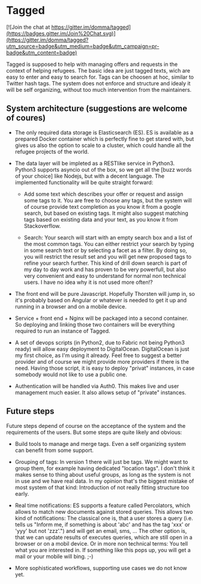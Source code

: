 # Tagged

[![Join the chat at https://gitter.im/domma/tagged](https://badges.gitter.im/Join%20Chat.svg)](https://gitter.im/domma/tagged?utm_source=badge&utm_medium=badge&utm_campaign=pr-badge&utm_content=badge)

Tagged is supposed to help with managing offers and requests in the context of helping refugees.  The basic idea are
just tagged texts, wich are easy to enter and easy to search for. Tags can be choosen at hoc, similar to Twitter hash
tags. The system does not enforce and structure and idealy it will be self organizing, without too much intervention from
the maintainers.

## System architecture (suggestions are welcome of coures)

 * The only required data storage is Elasticsearch (ES). ES is available as a prepared Docker container which is
   perfectly fine to get stared with, but gives us also the option to scale to a cluster, which could handle all the
   refugee projects of the world.

 * The data layer will be impleted as a RESTlike service in Python3. Python3 supports asyncio out of the box, so we get
   all the [buzz words of your choice] like Nodejs, but with a decent language. The implemented functionality will be
   quite straight forward:

   * Add some text which describes your offer or request and assign some tags to it. You are free to choose any tags,
     but the system will of course provide text completion as you know it from a google search, but based on existing
     tags. It might also suggest matching tags based on existing data and your text, as you know it from Stackoverflow.

   * Search: Your search will start with an empty search box and a list of the most common tags. You can either restrict
     your search by typing in some search text or by selecting a facet as a filter. By doing so, you will restrict the
     result set and you will get new proposed tags to refine your search further. This kind of drill down search is part
     of my day to day work and has proven to be very powerfull, but also very convenient and easy to understand for
     normal non technical users. I have no idea why it is not used more often!?

 * The front end will be pure Javascript. Hopefully Thorsten will jump in, so it's probably based on Angular or whatever is
   needed to get it up and running in a browser and on a mobile device.

 * Service + front end + Nginx will be packaged into a second container. So deploying and linking those two containers
   will be everything required to run an instance of Tagged.

 * A set of devops scripts (in Python2, due to Fabric not being Python3 ready) will allow easy deployment to
   DigitalOcean. DigitalOcean is just my first choice, as I'm using it already. Feel free to suggest a better provider
   and of course we might provide more providers if there is the need. Having those script, it is easy to deploy
   "privat" instances, in case somebody would not like to use a public one.

 * Authentication will be handled via Auth0. This makes live and user management much easier. It also allows setup of
   "private" instances.


##  Future steps

Future steps depend of course on the acceptance of the system and the requirements of the users. But some steps are
quite likely and obvious:

 * Build tools to manage and merge tags. Even a self organizing system can benefit from some support.

 * Grouping of tags: In version 1 there will just be tags. We might want to group them, for example having dedicated
   "location tags". I don't think it makes sense to thing about useful groups, as long as the system is not in use and
   we have real data. In my opinion that's the biggest mistake of most system of that kind: Introduction of not really
   fitting structure too early.

 * Real time notifications: ES supports a feature called Percolators, which allows to match new documents against stored
   queries. This allows two kind of notifications: The classical one is, that a user stores a query (i.e. tells us "Inform
   me, if something is about 'abc' and has the tag 'xxx' or 'yyy' but not 'zzz'.") and will get an email, sms, ... The
   other option is, that we can update results of executes queries, which are still open in a browser or on a mobil
   device. Or in more non technical terms: You tell what you are interested in. If something like this pops up, you will
   get a mail or your mobile will bing. ;-)

 * More sophisticated workflows, supporting use cases we do not know yet.
